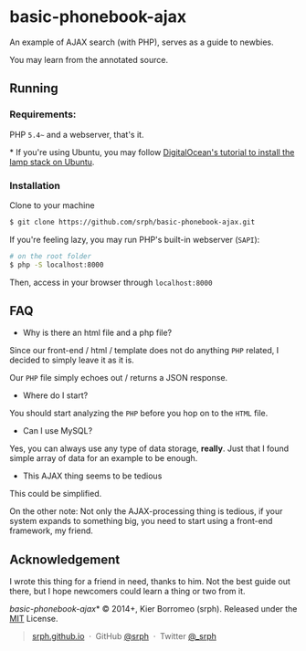 # basic-phonebook-ajax

An example of AJAX search (with PHP), serves as a guide to newbies.

You may learn from the annotated source.

## Running

### Requirements:

PHP ```5.4~``` and a webserver, that's it.

\* If you're using Ubuntu, you may follow [DigitalOcean's tutorial to install the lamp stack on Ubuntu](https://www.digitalocean.com/community/tutorials/how-to-install-linux-apache-mysql-php-lamp-stack-on-ubuntu).

### Installation

Clone to your machine

```bash
$ git clone https://github.com/srph/basic-phonebook-ajax.git
```

If you're feeling lazy, you may run PHP's built-in webserver (```SAPI```):

```bash
# on the root folder
$ php -S localhost:8000
```

Then, access in your browser through ```localhost:8000```

## FAQ

* Why is there an html file and a php file?

Since our front-end / html / template does not do anything ```PHP``` related, I decided to simply leave it as it is.

Our ```PHP``` file simply echoes out / returns a JSON response.

* Where do I start?

You should start analyzing the ```PHP``` before you hop on to the ```HTML``` file.

* Can I use MySQL?

Yes, you can always use any type of data storage, **really**. Just that I found simple array of data for an example to be enough.

* This AJAX thing seems to be tedious

This could be simplified.

On the other note: Not only the AJAX-processing thing is tedious, if your system expands to something big, you need to start using a front-end framework, my friend.

## Acknowledgement

I wrote this thing for a friend in need, thanks to him. Not the best guide out there, but I hope newcomers could learn a thing or two from it.

*basic-phonebook-ajax** © 2014+, Kier Borromeo (srph). Released under the [MIT] License.<br>

> [srph.github.io](http://srph.github.io) &nbsp;&middot;&nbsp;
> GitHub [@srph](https://github.com/srph) &nbsp;&middot;&nbsp;
> Twitter [@_srph](https://twitter.com/_srph)

[MIT]: http://mit-license.org/
